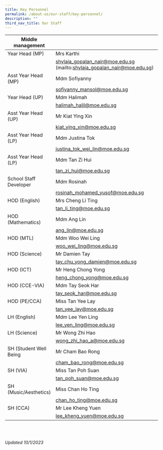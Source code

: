 ```yaml
---
title: Key Personnel
permalink: /about-us/our-staff/key-personnel/
description: ""
third_nav_title: Our Staff
---
```

| Middle management |  | |
| -------- | -------- | -------- |
| Year Head (MP)   | Mrs Karthi    |     |
|     | shylaja_gopalan_nair@moe.edu.sg (mailto:shylaja_gopalan_nair@moe.edu.sg)  |     |
| Asst Year Head (MP)    | Mdm Sofiyanny   |     |
|   | sofiyanny_mansol@moe.edu.sg  |     |
| Year Head (UP)  | Mdm Halimah   |     |
|   | halimah_halil@moe.edu.sg    |     |
| Asst Year Head (UP)    | Mr Kiat Ying Xin    |     |
|   | kiat_ying_xin@moe.edu.sg  |     |
| Asst Year Head (LP)    | Mdm Justina Tok    |     |
|    | justina_tok_wei_lin@moe.edu.sg    |     |
| Asst Year Head (LP)    | Mdm Tan Zi Hui   |     |
|    | tan_zi_hui@moe.edu.sg    |     |
| School Staff Developer    | Mdm Rosinah   |     |
|    | rosinah_mohamed_yusof@moe.edu.sg   |     |
| HOD (English)   | Mrs Cheng Li Ting   |     |
|     | tan_li_ting@moe.edu.sg    |     |
| HOD (Mathematics)   | Mdm Ang Lin   |     |
|   | ang_lin@moe.edu.sg   |     |
| HOD (MTL)   | Mdm Woo Wei Ling   |     |
|    | woo_wei_ling@moe.edu.sg   |     |
| HOD (Science)   | Mr Damien Tay    |     |
|    | tay_chu_yong_damien@moe.edu.sg  |     |
| HOD (ICT)   | Mr Heng Chong Yong  |     |
|   | heng_chong_yong@moe.edu.sg   |     |
| HOD (CCE-VIA)   | Mdm Tay Seok Har   |     |
|    | tay_seok_har@moe.edu.sg  |     |
| HOD (PE/CCA)   | Miss Tan Yee Lay   |     |
|    | tan_yee_lay@moe.edu.sg  |     |
| LH (English)   | Mdm Lee Yen Ling  |     |
|   | lee_yen_ling@moe.edu.sg  |     |
| LH (Science)   | Mr Wong Zhi Hao   |     |
|    |wong_zhi_hao_a@moe.edu.sg    |     |
| SH (Student Well Being | Mr Cham Bao Rong   |     |
|    | cham_bao_rong@moe.edu.sg   |     |
| SH (VIA)   | Miss Tan Poh Suan   |     |
|   | tan_poh_suan@moe.edu.sg   |     |
| SH (Music/Aesthetics)   | Miss Chan Ho Ting   |     |
|   | chan_ho_ting@moe.edu.sg   |     |
| SH (CCA)   | Mr Lee Kheng Yuen   |     |
|   | lee_kheng_yuen@moe.edu.sg   |     |

<BR>
<BR>

*Updated 10/1/2023*